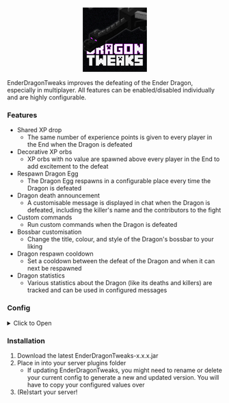 <p align="center">
    <img alt="logo" src="https://raw.githubusercontent.com/evs-dev/EnderDragonTweaks/master/logo.png" width="150px" />
</p>

EnderDragonTweaks improves the defeating of the Ender Dragon, especially in multiplayer. All features can be enabled/disabled individually and are highly configurable.

### Features

- Shared XP drop
    - The same number of experience points is given to every player in the End when the Dragon is defeated
- Decorative XP orbs
    - XP orbs with no value are spawned above every player in the End to add excitement to the defeat
- Respawn Dragon Egg
    - The Dragon Egg respawns in a configurable place every time the Dragon is defeated
- Dragon death announcement
    - A customisable message is displayed in chat when the Dragon is defeated, including the killer's name and the contributors to the fight
- Custom commands
    - Run custom commands when the Dragon is defeated
- Bossbar customisation
    - Change the title, colour, and style of the Dragon's bossbar to your liking
- Dragon respawn cooldown
    - Set a cooldown between the defeat of the Dragon and when it can next be respawned
- Dragon statistics
    - Various statistics about the Dragon (like its deaths and killers) are tracked and can be used in configured messages


### Config
<details>
<summary>Click to Open</summary>

```yaml
# EnderDragonTweaks - Ender Dragon tweaks, mainly for SMP servers
# by EvsDev (https://github.com/evs-dev)
# contributors: https://github.com/evs-dev/EnderDragonTweaks/graphs/contributors
# CONFIGURATION FILE
# ❗ IMPORTANT INFO: ❗
# - All text supports using the ampersand (&) symbol for colours and formats
#   (https://minecraft.fandom.com/wiki/Formatting_codes#Color_codes)
# - Placeholders can be included in strings and are replaced by the plugin
# - Every string that has placeholders has a comment above explaining them
# - You can use any statistic from statistics.yml as a placeholder, e.g. <stat-dragonDeathCount>
# - Every string requires quotes ("example string") unless the default does not have them
# - 20 ticks = 1 second
# - This plugin uses bStats. To opt out of its anonymous stats collection,
#   find the bStats folder in your plugins folder and set enabled to false in its config
#   (https://bstats.org/plugin/bukkit/EnderDragonTweaks/12284)

# Config version - DO NOT CHANGE (is set by plugin)
version: 0

# Is the plugin enabled?
# DEFAULT: true
enabled: true

# The delay in ticks between the death of the Dragon and when this plugin triggers
# DEFAULT: 80
delay: 80

# The radius (in blocks) from the centre of the End island where players will be counted as Dragon fight participants
# DEFAULT: 128
max-player-distance-from-end-centre: 128

# |------------------------|
# |        Features        |
# |------------------------|

xp-drop:
  enabled: true

  # The way xp-per-player should be interpreted.
  # levels: The value is given in levels (e.g. 68 will add 68 to the XP number displayed to the player)
  #         This is useful to add a consistent number of points
  # points: The value is given in points, which changes based on the player's current XP
  #         i.e. 12000 points will not always equal 68 levels
  # DEFAULT: levels
  mode: levels

  # The amount of XP to give each Dragon fight participant upon Dragon death
  # This is interpreted differently depending on xp-mode
  # DEFAULT: 68
  xp-per-player: 68

decoration-orbs:
  enabled: true

  # The number of XP orbs spawned per player upon Dragon death (these are decorative only and have no XP value)
  # If there are a large number of players in the End upon Dragon death, having this too high may cause a lag spike
  # This will not be triggered if enable-xp-drop is disabled
  # DEFAULT: 8
  orb-count-per-player: 8

egg-respawn:
  enabled: true

  # The chance of the Dragon egg respawning upon Dragon defeat and when enable-egg-respawn is true
  # RANGE: 0.0-1.0 (0.0 = 0%, 1.0 = 100%)
  # DEFAULT: 1.0
  chance: 1.0

  # The message broadcasted when the Dragon egg respawns (leave blank to have no message)
  # PLACEHOLDERS:
  #   <position>: x, y, and z coordinates of the Egg (e.g. "x=0 y=68 z=0")
  # DEFAULT: ""
  announcement: ""

  # The coordinates of the Dragon egg when it spawns
  # DEFAULT: 0, 0, 0 (this does not need to be configured by default since the portal coordinates are always (0, 0))
  position:
    x: 0
    y: 0
    z: 0
    # Should the y coordinate specified here dictate exactly where the Dragon egg should go?
    # If false, the plugin will try to find an air block above a bedrock block
    # DEFAULT: false
    override-y: false

defeat-announcement:
  enabled: true

  # The message broadcasted when the Dragon is defeated
  # PLACEHOLDERS:
  #   <killer>: name of the player who killed the Dragon
  #   <participants>: list of players within max-player-distance-from-end-centre upon Dragon defeat (EXCEPT the killer)
  # DEFAULT: "&6<killer>&r just defeated the &5Ender Dragon&r!"
  one-participant: "&6<killer>&r just defeated the &5Ender Dragon&r!"

  # DEFAULT: "&6<killer>&r just defeated the &5Ender Dragon&r with help from <participants>!"
  multiple-participants: "&6<killer>&r just defeated the &5Ender Dragon&r with help from <participants>!"

custom-commands:
  enabled: false

  # The commands to be run by the server when the Dragon is defeated
  # Note that they will always send command feedback to the server console and all online ops
  # PLACEHOLDERS:
  #   <killer>: name of the player who killed the Dragon
  #   <killer-display-name>: display name of the player who killed the Dragon (may be the same as <killer>, or e.g. the nickname of the player)
  #   <participants-list>: list of players within max-player-distance-from-end-centre upon Dragon defeat (e.g. "p1, p2, & p3") (EXCEPT the killer)
  #   <each-participant>: the command will be run individually for players within max-player-distance-from-end-centre upon Dragon defeat (EXCEPT the killer)
  # DEFAULT: [a list of commands]
  commands:
    - "give <killer> minecraft:diamond 4"
    - "give <each-participant> minecraft:iron_ingot 8"
    - "say Congratulations <killer-display-name> and <participants-list>!"
    - "say The killer <killer-display-name> has now killed the Dragon <stat-dragonKillers.<killer>> times!"

  # The text to replace <participants-list> with if there are no Dragon fight participants other than the killer
  # E.g. (using the 3rd example command) "Congratulations dragonkiller495 and no-one else!"
  # DEFAULT: "no-one else"
  no-participants-filler: "no-one else"

# Customisation of the Dragon's bossbar
bossbar-customisation:
  enabled: false

  # List of possible names to be displayed above the bossbar (leave empty for "Ender Dragon")
  # DEFAULT: [a list of names]
  names:
    #- "Bertha"

  # The colour of the bossbar
  # COLOURS: blue, green, pink, purple, red, white, yellow
  # DEFAULT: pink
  colour: pink

  # The style of the bossbar
  # STYLES: progress, notched_6, notched_10, notched_12, notched_20
  # DEFAULT: progress
  style: progress

dragon-respawn-cooldown:
  enabled: false

  # The delay in ticks before the Dragon can be respawned after having been defeated
  # The cooldown is reset when the server is restarted
  # DEFAULT: 6000 (5 minutes)
  cooldown: 6000

  # The message broadcasted when the Dragon respawn cooldown begins (if there is one)
  # PLACEHOLDERS:
  #   <time-remaining>: number of seconds before the cooldown ends
  # DEFAULT: "The <time-remaining>-second Dragon respawn cooldown has started!"
  enter-announcement: "The <time-remaining>-second Dragon respawn cooldown has started!"

  # The message broadcasted when the Dragon respawn cooldown ends
  # PLACEHOLDERS:
  #   <cooldown-length>: number of seconds the cooldown lasts; dragon-respawn-cooldown / 20
  # DEFAULT: "The <cooldown-length>-second Dragon respawn cooldown has ended!"
  leave-announcement: "The <cooldown-length>-second Dragon respawn cooldown has ended!"

  # The message sent to a player who tries to place an End Crystal to respawn the Dragon when the cooldown is active
  # PLACEHOLDERS:
  #   <time-remaining>: number of seconds before the cooldown ends
  # DEFAULT: "The Ender Dragon cannot be respawned at the moment because it's in cooldown. Cooldown time left: &r<time-remaining> seconds"
  warning: "&cThe Ender Dragon cannot be respawned at the moment because it's in cooldown. Cooldown time left: &r<time-remaining> seconds"

statistics:
  enabled: true
```

</details>

### Installation

1. Download the latest EnderDragonTweaks-x.x.x.jar
2. Place in into your server plugins folder
   - If updating EnderDragonTweaks, you might need to rename or delete your current config to generate a new and updated version. You will have to copy your configured values over
3. (Re)start your server!
